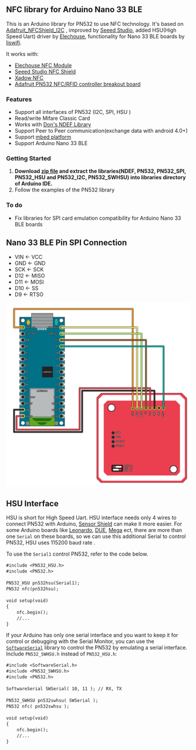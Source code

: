 ## NFC library for Arduino Nano 33 BLE

This is an Arduino library for PN532 to use NFC technology. It's based on 
[Adafruit_NFCShield_I2C](http://goo.gl/pk3FdB)
, improved by [Seeed Studio](http://goo.gl/zh1iQh), added HSU(High Speed Uart) driver by [Elechouse](http://elechouse.com), functionality for Nano 33 BLE boards by [liswifi](https://twitter.com/liswifi). 

It works with:

+ [Elechouse NFC Module](http://goo.gl/i0EQgd)
+ [Seeed Studio NFC Shield](http://goo.gl/Cac2OH)
+ [Xadow NFC](http://goo.gl/qBZMt0)
+ [Adafruit PN532 NFC/RFID controller breakout board](http://goo.gl/tby9Sw)

### Features
+ Support all interfaces of PN532 (I2C, SPI, HSU )
+ Read/write Mifare Classic Card
+ Works with [Don's NDEF Library](http://goo.gl/jDjsXl)
+ Support Peer to Peer communication(exchange data with android 4.0+)
+ Support [mbed platform](http://goo.gl/kGPovZ)
+ Support Arduino Nano 33 BLE

### Getting Started
1. **Download [zip file](https://github.com/nestrd/PN532SPI_Nano33BLE/archive/refs/heads/main.zip) and 
extract the libraries(NDEF, PN532, PN532_SPI, PN532_HSU and PN532_I2C, PN532_SWHSU) into libraries directory of Arduino IDE.**
2. Follow the examples of the PN532 library

### To do
+ Fix libraries for SPI card emulation compatibility for Arduino Nano 33 BLE boards

## Nano 33 BLE Pin SPI Connection
+ VIN <- VCC
+ GND <- GND
+ SCK <- SCK
+ D12 <- MISO
+ D11 <- MOSI
+ D10 <- SS
+ D9 <- RTSO

![Schematics](Schematics.png)

## HSU Interface

HSU is short for High Speed Uart. HSU interface needs only 4 wires to connect PN532 with Arduino, [Sensor Shield](http://goo.gl/i0EQgd) can make it more easier. For some Arduino boards like [Leonardo][Leonardo], [DUE][DUE], [Mega][Mega] ect, there are more than one `Serial` on these boards, so we can use this additional Serial to control PN532, HSU uses 115200 baud rate .

To use the `Serial1` control PN532, refer to the code below.

	#include <PN532_HSU.h>
	#include <PN532.h>
	
	PN532_HSU pn532hsu(Serial1);
	PN532 nfc(pn532hsu);

	void setup(void)
	{
		nfc.begin();
		//...
	}

If your Arduino has only one serial interface and you want to keep it for control or debugging with the Serial Monitor, you can use the [`SoftwareSerial`][SoftwareSerial] library to control the PN532 by emulating a serial interface. Include `PN532_SWHSU.h` instead of `PN532_HSU.h`:

	#include <SoftwareSerial.h>
	#include <PN532_SWHSU.h>
	#include <PN532.h>
	
	SoftwareSerial SWSerial( 10, 11 ); // RX, TX

	PN532_SWHSU pn532swhsu( SWSerial );
	PN532 nfc( pn532swhsu );

	void setup(void)
	{
		nfc.begin();
		//...
	}

[Mega]: http://arduino.cc/en/Main/arduinoBoardMega
[DUE]: http://arduino.cc/en/Main/arduinoBoardDue
[Leonardo]: http://arduino.cc/en/Main/arduinoBoardLeonardo
[SoftwareSerial]: https://www.arduino.cc/en/Reference/softwareSerial